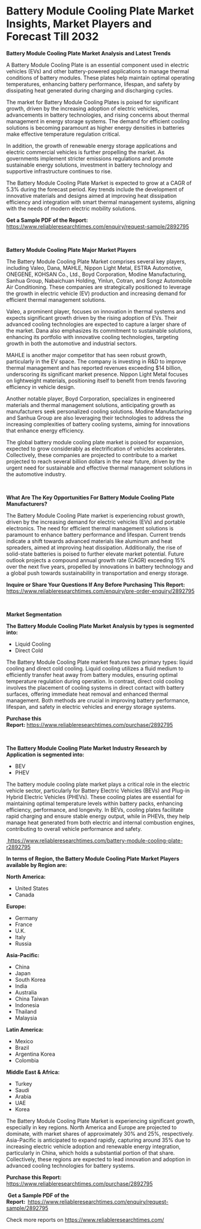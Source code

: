 <p><h1>Battery Module Cooling Plate Market Insights, Market Players and Forecast Till 2032</h1></p><p><strong>Battery Module Cooling Plate Market Analysis and Latest Trends</strong></p>
<p><p>A Battery Module Cooling Plate is an essential component used in electric vehicles (EVs) and other battery-powered applications to manage thermal conditions of battery modules. These plates help maintain optimal operating temperatures, enhancing battery performance, lifespan, and safety by dissipating heat generated during charging and discharging cycles. </p><p>The market for Battery Module Cooling Plates is poised for significant growth, driven by the increasing adoption of electric vehicles, advancements in battery technologies, and rising concerns about thermal management in energy storage systems. The demand for efficient cooling solutions is becoming paramount as higher energy densities in batteries make effective temperature regulation critical. </p><p>In addition, the growth of renewable energy storage applications and electric commercial vehicles is further propelling the market. As governments implement stricter emissions regulations and promote sustainable energy solutions, investment in battery technology and supportive infrastructure continues to rise. </p><p>The Battery Module Cooling Plate Market is expected to grow at a CAGR of 5.3% during the forecast period. Key trends include the development of innovative materials and designs aimed at improving heat dissipation efficiency and integration with smart thermal management systems, aligning with the needs of modern electric mobility solutions.</p></p>
<p><strong>Get a Sample PDF of the Report:&nbsp;</strong> <a href="https://www.reliableresearchtimes.com/enquiry/request-sample/2892795?utm_campaign=2719&utm_medium=2&utm_source=Github&utm_content=ia&utm_term=15032025&utm_id=battery-module-cooling-plate">https://www.reliableresearchtimes.com/enquiry/request-sample/2892795</a></p>
<p>&nbsp;</p>
<p><strong>Battery Module Cooling Plate Major Market Players</strong></p>
<p><p>The Battery Module Cooling Plate Market comprises several key players, including Valeo, Dana, MAHLE, Nippon Light Metal, ESTRA Automotive, ONEGENE, KOHSAN Co., Ltd., Boyd Corporation, Modine Manufacturing, Sanhua Group, Nabaichuan Holding, Yinlun, Cotran, and Songz Automobile Air Conditioning. These companies are strategically positioned to leverage the growth in electric vehicle (EV) production and increasing demand for efficient thermal management solutions.</p><p>Valeo, a prominent player, focuses on innovation in thermal systems and expects significant growth driven by the rising adoption of EVs. Their advanced cooling technologies are expected to capture a larger share of the market. Dana also emphasizes its commitment to sustainable solutions, enhancing its portfolio with innovative cooling technologies, targeting growth in both the automotive and industrial sectors.</p><p>MAHLE is another major competitor that has seen robust growth, particularly in the EV space. The company is investing in R&D to improve thermal management and has reported revenues exceeding $14 billion, underscoring its significant market presence. Nippon Light Metal focuses on lightweight materials, positioning itself to benefit from trends favoring efficiency in vehicle design.</p><p>Another notable player, Boyd Corporation, specializes in engineered materials and thermal management solutions, anticipating growth as manufacturers seek personalized cooling solutions. Modine Manufacturing and Sanhua Group are also leveraging their technologies to address the increasing complexities of battery cooling systems, aiming for innovations that enhance energy efficiency.</p><p>The global battery module cooling plate market is poised for expansion, expected to grow considerably as electrification of vehicles accelerates. Collectively, these companies are projected to contribute to a market projected to reach several billion dollars in the near future, driven by the urgent need for sustainable and effective thermal management solutions in the automotive industry.</p></p>
<p>&nbsp;</p>
<p><strong>What Are The Key Opportunities For Battery Module Cooling Plate Manufacturers?</strong></p>
<p><p>The Battery Module Cooling Plate market is experiencing robust growth, driven by the increasing demand for electric vehicles (EVs) and portable electronics. The need for efficient thermal management solutions is paramount to enhance battery performance and lifespan. Current trends indicate a shift towards advanced materials like aluminum and heat spreaders, aimed at improving heat dissipation. Additionally, the rise of solid-state batteries is poised to further elevate market potential. Future outlook projects a compound annual growth rate (CAGR) exceeding 15% over the next five years, propelled by innovations in battery technology and a global push towards sustainability in transportation and energy storage.</p></p>
<p><strong>Inquire or Share Your Questions If Any Before Purchasing This Report:</strong> <a href="https://www.reliableresearchtimes.com/enquiry/pre-order-enquiry/2892795?utm_campaign=2719&utm_medium=2&utm_source=Github&utm_content=ia&utm_term=15032025&utm_id=battery-module-cooling-plate">https://www.reliableresearchtimes.com/enquiry/pre-order-enquiry/2892795</a></p>
<p>&nbsp;</p>
<p><strong>Market Segmentation</strong></p>
<p><strong>The Battery Module Cooling Plate Market Analysis by types is segmented into:</strong></p>
<p><ul><li>Liquid Cooling</li><li>Direct Cold</li></ul></p>
<p><p>The Battery Module Cooling Plate market features two primary types: liquid cooling and direct cold cooling. Liquid cooling utilizes a fluid medium to efficiently transfer heat away from battery modules, ensuring optimal temperature regulation during operation. In contrast, direct cold cooling involves the placement of cooling systems in direct contact with battery surfaces, offering immediate heat removal and enhanced thermal management. Both methods are crucial in improving battery performance, lifespan, and safety in electric vehicles and energy storage systems.</p></p>
<p><strong>Purchase this Report:&nbsp;</strong><a href="https://www.reliableresearchtimes.com/purchase/2892795?utm_campaign=2719&utm_medium=2&utm_source=Github&utm_content=ia&utm_term=15032025&utm_id=battery-module-cooling-plate">https://www.reliableresearchtimes.com/purchase/2892795</a></p>
<p>&nbsp;</p>
<p><strong>The Battery Module Cooling Plate Market Industry Research by Application is segmented into:</strong></p>
<p><ul><li>BEV</li><li>PHEV</li></ul></p>
<p><p>The battery module cooling plate market plays a critical role in the electric vehicle sector, particularly for Battery Electric Vehicles (BEVs) and Plug-in Hybrid Electric Vehicles (PHEVs). These cooling plates are essential for maintaining optimal temperature levels within battery packs, enhancing efficiency, performance, and longevity. In BEVs, cooling plates facilitate rapid charging and ensure stable energy output, while in PHEVs, they help manage heat generated from both electric and internal combustion engines, contributing to overall vehicle performance and safety.</p></p>
<p><a href="https://www.reliableresearchtimes.com/battery-module-cooling-plate-r2892795?utm_campaign=2719&utm_medium=2&utm_source=Github&utm_content=ia&utm_term=15032025&utm_id=battery-module-cooling-plate">&nbsp;https://www.reliableresearchtimes.com/battery-module-cooling-plate-r2892795</a></p>
<p><strong>In terms of Region, the Battery Module Cooling Plate Market Players available by Region are:</strong></p>
<p>
    <p> <strong> North America: </strong>
        <ul>
            <li>United States</li>
            <li>Canada</li>
        </ul>
        </p> 
    <p> <strong> Europe: </strong>
        <ul>
            <li>Germany</li>
            <li>France</li>
            <li>U.K.</li>
            <li>Italy</li>
            <li>Russia</li>
        </ul>
        </p> 
    <p> <strong> Asia-Pacific: </strong>
        <ul>
            <li>China</li>
            <li>Japan</li>
            <li>South Korea</li>
            <li>India</li>
            <li>Australia</li>
            <li>China Taiwan</li>
            <li>Indonesia</li>
            <li>Thailand</li>
            <li>Malaysia</li>
        </ul>
        </p> 
    <p> <strong> Latin America: </strong>
        <ul>
            <li>Mexico</li>
            <li>Brazil</li>
            <li>Argentina Korea</li>
            <li>Colombia</li>
        </ul>
        </p> 
    <p> <strong> Middle East & Africa: </strong>
        <ul>
            <li>Turkey</li>
            <li>Saudi</li>
            <li>Arabia</li>
            <li>UAE</li>
            <li>Korea</li>
        </ul>
    </p>
    </p>
<p><p>The Battery Module Cooling Plate Market is experiencing significant growth, especially in key regions. North America and Europe are projected to dominate, with market shares of approximately 30% and 25%, respectively. Asia-Pacific is anticipated to expand rapidly, capturing around 35% due to increasing electric vehicle adoption and renewable energy integration, particularly in China, which holds a substantial portion of that share. Collectively, these regions are expected to lead innovation and adoption in advanced cooling technologies for battery systems.</p></p>
<p><strong>Purchase this Report: </strong><a href="https://www.reliableresearchtimes.com/purchase/2892795?utm_campaign=2719&utm_medium=2&utm_source=Github&utm_content=ia&utm_term=15032025&utm_id=battery-module-cooling-plate">https://www.reliableresearchtimes.com/purchase/2892795</a></p>
<p>&nbsp;<strong>Get a Sample PDF of the Report:&nbsp;&nbsp;</strong><a href="https://www.reliableresearchtimes.com/enquiry/request-sample/2892795?utm_campaign=2719&utm_medium=2&utm_source=Github&utm_content=ia&utm_term=15032025&utm_id=battery-module-cooling-plate">https://www.reliableresearchtimes.com/enquiry/request-sample/2892795</a></p>
<p><strong></strong></p>
<p>Check more reports on <a href="https://www.reliableresearchtimes.com/?utm_campaign=2719&utm_medium=2&utm_source=Github&utm_content=ia&utm_term=15032025&utm_id=battery-module-cooling-plate">https://www.reliableresearchtimes.com/</a></p>